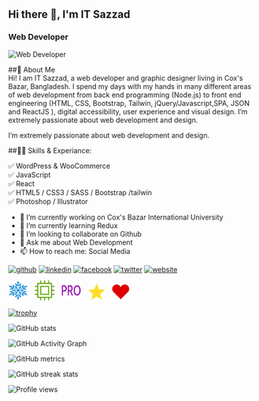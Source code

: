 ## Hi there 👋, I'm IT Sazzad
### Web Developer  
![Web Developer](https://scontent.fcgp3-2.fna.fbcdn.net/v/t39.30808-6/293964179_130302176363952_6814058491955346614_n.jpg?stp=dst-jpg_s960x960&_nc_cat=102&ccb=1-7&_nc_sid=e3f864&_nc_eui2=AeEmjmiOxZyRomx5Yb5wGiXduD9jTlwxPvq4P2NOXDE--p-rLcboVyjlGfbdNxes8Ikku3svzmV9C7Vl9y9rgq_z&_nc_ohc=IUmRY9nY_G8AX-rhBVQ&_nc_ht=scontent.fcgp3-2.fna&oh=00_AT8FBFa7WE78VO3mgE13lg6ie_KLf1vazMNKeEGBVQrbHg&oe=6300E620)


##🚀 About Me  
Hi! I am IT Sazzad, a web developer and graphic designer living in Cox's Bazar, Bangladesh. I spend my days with my hands in many different areas of web development from back end programming (Node.js) to front end engineering (HTML, CSS, Bootstrap, Tailwin, jQuery/Javascript,SPA, JSON and ReactJS ), digital accessibility, user experience and visual design. I’m extremely passionate about web development and design.

I’m extremely passionate about web development and design.

##👨‍💻 Skills & Experiance:

✅ WordPress & WooCommerce  
✅ JavaScript  
✅ React  
✅ HTML5 / CSS3 / SASS / Bootstrap /tailwin  
✅ Photoshop / Illustrator

- 🔭 I’m currently working on Cox's Bazar International University 
- 🌱 I’m currently learning Redux 
- 👯 I’m looking to collaborate on Github 
- 💬 Ask me about Web Development 
- 📫 How to reach me: Social Media 


[<img src='https://cdn.jsdelivr.net/npm/simple-icons@3.0.1/icons/github.svg' alt='github' height='40'>](https://github.com/https://github.com/itsazzad7)  [<img src='https://cdn.jsdelivr.net/npm/simple-icons@3.0.1/icons/linkedin.svg' alt='linkedin' height='40'>](https://www.linkedin.com/in/https://www.linkedin.com/in/itsazzad7//)  [<img src='https://cdn.jsdelivr.net/npm/simple-icons@3.0.1/icons/facebook.svg' alt='facebook' height='40'>](https://www.facebook.com/https://www.facebook.com/itsazzad7)  [<img src='https://cdn.jsdelivr.net/npm/simple-icons@3.0.1/icons/twitter.svg' alt='twitter' height='40'>](https://twitter.com/https://twitter.com/itsazzad7)  [<img src='https://cdn.jsdelivr.net/npm/simple-icons@3.0.1/icons/icloud.svg' alt='website' height='40'>](https://itsazzad.com/)  

<a href='https://archiveprogram.github.com/'><img src='https://raw.githubusercontent.com/acervenky/animated-github-badges/master/assets/acbadge.gif' width='40' height='40'></a> <a href='https://docs.github.com/en/developers'><img src='https://raw.githubusercontent.com/acervenky/animated-github-badges/master/assets/devbadge.gif' width='40' height='40'></a> <a href='https://github.com/pricing'><img src='https://raw.githubusercontent.com/acervenky/animated-github-badges/master/assets/pro.gif' width='40' height='40'></a> <a href='https://stars.github.com/'><img src='https://raw.githubusercontent.com/acervenky/animated-github-badges/master/assets/starbadge.gif' width='35' height='35'></a> <a href='https://docs.github.com/en/github/supporting-the-open-source-community-with-github-sponsors'><img src='https://raw.githubusercontent.com/acervenky/animated-github-badges/master/assets/sponsorbadge.gif' width='35' height='35'></a> 

[![trophy](https://github-profile-trophy.vercel.app/?username=https://github.com/itsazzad7)](https://github.com/ryo-ma/github-profile-trophy)

![GitHub stats](https://github-readme-stats.vercel.app/api?username=https://github.com/itsazzad7&show_icons=true&count_private=true)  

![GitHub Activity Graph](https://activity-graph.herokuapp.com/graph?username=https://github.com/itsazzad7)  

![GitHub metrics](https://metrics.lecoq.io/https://github.com/itsazzad7)  

![GitHub streak stats](https://github-readme-streak-stats.herokuapp.com/?user=https://github.com/itsazzad7)  

![Profile views](https://gpvc.arturio.dev/https://github.com/itsazzad7)  
